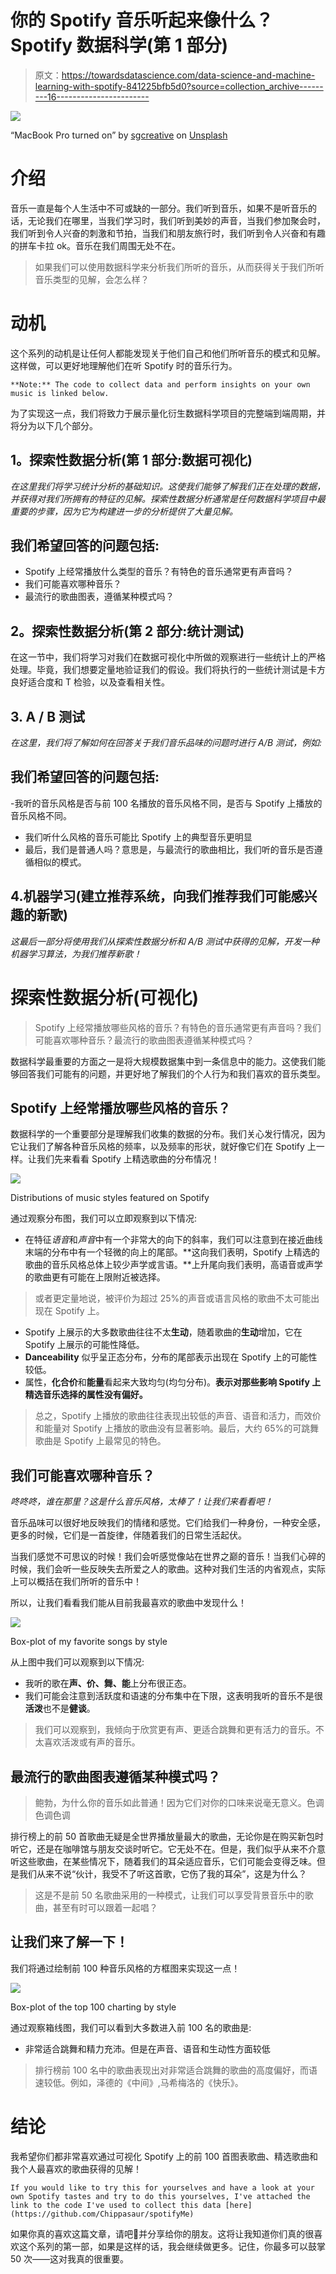 # 你的 Spotify 音乐听起来像什么？Spotify 数据科学(第 1 部分)

> 原文：<https://towardsdatascience.com/data-science-and-machine-learning-with-spotify-841225bfb5d0?source=collection_archive---------16----------------------->

![](img/b9f445aa3b15a058274f79a7dab9f34f.png)

“MacBook Pro turned on” by [sgcreative](https://unsplash.com/@sgcreative?utm_source=medium&utm_medium=referral) on [Unsplash](https://unsplash.com?utm_source=medium&utm_medium=referral)

# 介绍

音乐一直是每个人生活中不可或缺的一部分。我们听到音乐，如果不是听音乐的话，无论我们在哪里，当我们学习时，我们听到美妙的声音，当我们参加聚会时，我们听到令人兴奋的刺激和节拍，当我们和朋友旅行时，我们听到令人兴奋和有趣的拼车卡拉 ok。音乐在我们周围无处不在。

> 如果我们可以使用数据科学来分析我们所听的音乐，从而获得关于我们所听音乐类型的见解，会怎么样？

# 动机

这个系列的动机是让任何人都能发现关于他们自己和他们所听音乐的模式和见解。这样做，可以更好地理解他们在听 Spotify 时的音乐行为。

```
**Note:** The code to collect data and perform insights on your own music is linked below.
```

为了实现这一点，我们将致力于展示量化衍生数据科学项目的完整端到端周期，并将分为以下几个部分。

## **1。探索性数据分析(第 1 部分:数据可视化)**

*在这里我们将学习统计分析的基础知识。这使我们能够了解我们正在处理的数据，并获得对我们所拥有的特征的见解。探索性数据分析通常是任何数据科学项目中最重要的步骤，因为它为构建进一步的分析提供了大量见解。*

## 我们希望回答的问题包括:

*   Spotify 上经常播放什么类型的音乐？有特色的音乐通常更有声音吗？
*   我们可能喜欢哪种音乐？
*   最流行的歌曲图表，遵循某种模式吗？

## **2。探索性数据分析(第 2 部分:统计测试)**

在这一节中，我们将学习对我们在数据可视化中所做的观察进行一些统计上的严格处理。毕竟，我们想要定量地验证我们的假设。我们将执行的一些统计测试是卡方良好适合度和 T 检验，以及查看相关性。

## 3. **A / B 测试**

*在这里，我们将了解如何在回答关于我们音乐品味的问题时进行 A/B 测试，例如:*

## 我们希望回答的问题包括:

-我听的音乐风格是否与前 100 名播放的音乐风格不同，是否与 Spotify 上播放的音乐风格不同。

*   我们听什么风格的音乐可能比 Spotify 上的典型音乐更明显
*   最后，我们是普通人吗？意思是，与最流行的歌曲相比，我们听的音乐是否遵循相似的模式。

## 4.**机器学习(建立推荐系统，向我们推荐我们可能感兴趣的新歌)**

*这最后一部分将使用我们从探索性数据分析和 A/B 测试中获得的见解，开发一种机器学习算法，为我们推荐新歌！*

# 探索性数据分析(可视化)

> Spotify 上经常播放哪些风格的音乐？有特色的音乐通常更有声音吗？我们可能喜欢哪种音乐？最流行的歌曲图表遵循某种模式吗？

数据科学最重要的方面之一是将大规模数据集中到一条信息中的能力。这使我们能够回答我们可能有的问题，并更好地了解我们的个人行为和我们喜欢的音乐类型。

## Spotify 上经常播放哪些风格的音乐？

数据科学的一个重要部分是理解我们收集的数据的分布。我们关心发行情况，因为它让我们了解各种音乐风格的频率，以及频率的形状，就好像它们在 Spotify 上一样。让我们先来看看 Spotify 上精选歌曲的分布情况！

![](img/901a88f10388249a473ce341aefbd067.png)

Distributions of music styles featured on Spotify

通过观察分布图，我们可以立即观察到以下情况:

*   在特征*语音*和*声音*中有一个非常大的向下的斜率，我们可以注意到在接近曲线末端的分布中有一个轻微的向上的尾部。**这向我们表明，Spotify 上精选的歌曲的音乐风格总体上较少声学或言语。**上升尾向我们表明，高语音或声学的歌曲更有可能在上限附近被选择。

> 或者更定量地说，被评价为超过 25%的声音或语言风格的歌曲不太可能出现在 Spotify 上。

*   Spotify 上展示的大多数歌曲往往不太**生动**，随着歌曲的**生动**增加，它在 Spotify 上展示的可能性降低。
*   **Danceability** 似乎呈正态分布，分布的尾部表示出现在 Spotify 上的可能性较低。
*   属性，**化合价**和**能量**看起来大致均匀(均匀分布)。**表示对那些影响 Spotify 上精选音乐选择的属性没有偏好。**

> 总之，Spotify 上播放的歌曲往往表现出较低的声音、语音和活力，而效价和能量对 Spotify 上播放的歌曲没有显著影响。最后，大约 65%的可跳舞歌曲是 Spotify 上最常见的特色。

## 我们可能喜欢哪种音乐？

*咚咚咚，谁在那里？这是什么音乐风格，太棒了！让我们来看看吧！*

音乐品味可以很好地反映我们的情绪和感觉。它们给我们一种身份，一种安全感，更多的时候，它们是一首旋律，伴随着我们的日常生活起伏。

当我们感觉不可思议的时候！我们会听感觉像站在世界之巅的音乐！当我们心碎的时候，我们会听一些反映失去所爱之人的歌曲。这种对我们生活的内省观点，实际上可以概括在我们所听的音乐中！

所以，让我们看看我们能从目前我最喜欢的歌曲中发现什么！

![](img/3b92fc54dc3168a09280d72fffd6f567.png)

Box-plot of my favorite songs by style

从上图中我们可以观察到以下情况:

*   我听的歌在**声、价、舞、能**上分布很正态。
*   我们可能会注意到活跃度和语速的分布集中在下限，这表明我听的音乐不是很**活泼**也不是**健谈**。

> 我们可以观察到，我倾向于欣赏更有声、更适合跳舞和更有活力的音乐。不太喜欢活泼或有声的音乐。

## 最流行的歌曲图表遵循某种模式吗？

> 鲍勃，为什么你的音乐如此普通！因为它们对你的口味来说毫无意义。色调色调色调

排行榜上的前 50 首歌曲无疑是全世界播放量最大的歌曲，无论你是在购买新包时听它，还是在咖啡馆与朋友交谈时听它。它无处不在。但是，我们似乎从来不介意听这些歌曲，在某些情况下，随着我们的耳朵适应音乐，它们可能会变得乏味。但是我们从来不说“伙计，我受不了听这首歌，它伤了我的耳朵”，这是为什么？

> 这是不是前 50 名歌曲采用的一种模式，让我们可以享受背景音乐中的歌曲，甚至有时可以跟着一起唱？

## 让我们来了解一下！

我们将通过绘制前 100 种音乐风格的方框图来实现这一点！

![](img/89202b7aaff53cec957d409530703bb5.png)

Box-plot of the top 100 charting by style

通过观察箱线图，我们可以看到大多数进入前 100 名的歌曲是:

*   非常适合跳舞和精力充沛。但是在声音、语音和生动性方面较低

> 排行榜前 100 名中的歌曲表现出对非常适合跳舞的歌曲的高度偏好，而语速较低。例如，泽德的《中间》,马希梅洛的《快乐》。

# 结论

我希望你们都非常喜欢通过可视化 Spotify 上的前 100 首图表歌曲、精选歌曲和我个人最喜欢的歌曲获得的见解！

```
If you would like to try this for yourselves and have a look at your own Spotify tastes and try to do this yourselves, I've attached the link to the code I've used to collect this data [here](https://github.com/Chippasaur/spotifyMe)
```

如果你真的喜欢这篇文章，请吧👏并分享给你的朋友。这将让我知道你们真的很喜欢这个系列的第一部，如果是这样的话，我会继续做更多。记住，你最多可以鼓掌 50 次——这对我真的很重要。